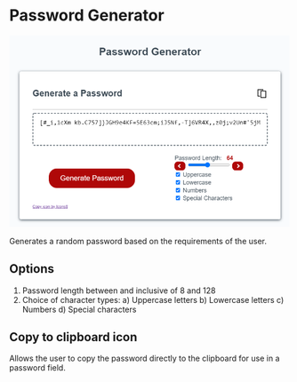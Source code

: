 # Password Generator
![website snapshot](./Images/snapshot.png)

Generates a random password based on the requirements of the user.

## Options
1) Password length between and inclusive of 8 and 128
2) Choice of character types:
    a) Uppercase letters
    b) Lowercase letters
    c) Numbers
    d) Special characters

## Copy to clipboard icon
Allows the user to copy the password directly to the clipboard for use in a password field.


